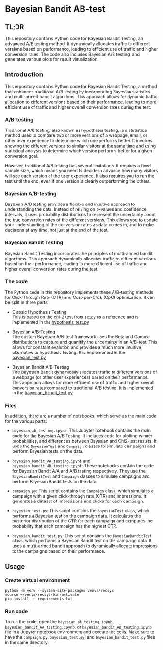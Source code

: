 # Bayesian Bandit AB-test

## TL;DR

This repository contains Python code for Bayesian Bandit Testing, an advanced A/B testing method. It dynamically allocates traffic to different versions based on performance, leading to efficient use of traffic and higher conversion rates. The code also includes Bayesian A/B testing, and generates various plots for result visualization.

## Introduction

This repository contains Python code for Bayesian Bandit Testing, a method that enhances traditional A/B testing by incorporating Bayesian statistics and multi-armed bandit algorithms. This approach allows for dynamic traffic allocation to different versions based on their performance, leading to more efficient use of traffic and higher overall conversion rates during the test.

### A/B-testing

Traditional A/B testing, also known as hypothesis testing, is a statistical method used to compare two or more versions of a webpage, email, or other user experience to determine which one performs better. It involves showing the different versions to similar visitors at the same time and using statistical analysis to determine which version performs better for a given conversion goal.

However, traditional A/B testing has several limitations. It requires a fixed sample size, which means you need to decide in advance how many visitors will see each version of the user experience. It also requires you to run the test until the end, even if one version is clearly outperforming the others.

### Bayesian A/B-testing

Bayesian A/B testing provides a flexible and intuitive approach to understanding the data. Instead of relying on p-values and confidence intervals, it uses probability distributions to represent the uncertainty about the true conversion rates of the different versions. This allows you to update your understanding of the conversion rates as data comes in, and to make decisions at any time, not just at the end of the test.

### Bayesian Bandit Testing

Bayesian Bandit Testing incorporates the principles of multi-armed bandit algorithms. This approach dynamically allocates traffic to different versions based on their performance, leading to more efficient use of traffic and higher overall conversion rates during the test.

### The code

The Python code in this repository implements these A/B-testing methods for Click Through Rate (CTR) and Cost-per-Click (CpC) optimization. It can be split in three parts

- Classic Hypothesis Testing<br>
  This is based on the chi-2 test from `scipy` as a reference and is implemented in the [hypothesis_test.py](src/utils/hypothesis_test.py)

- Bayesian A/B-Testing<br>
  The custom Bayesian A/B-test framework uses the Beta and Gamma distributions to capture and quanitify the uncertainty in an A/B-test. This allows for constant evalution and provides a much more intuitive alternative to hypothesis testing. It is implemented in the [bayesian_test.py](src/utils/bayesian_test.py)

- Bayesian Bandit A/B-Testing<br>
  The Bayesian Bandit dynamically allocates traffic to different versions of a webpage (or other user experiences) based on their performance. This approach allows for more efficient use of traffic and higher overall conversion rates compared to traditional A/B testing. It is implemented in the [bayesian_bandit_test.py](src/utils/bayesian_bandit_test.py)

### Files

In addition, there are a number of notebooks, which serve as the main code for the various parts:

- `bayesian_ab_testing.ipynb`: This Jupyter notebook contains the main code for the Bayesian A/B Testing. It includes code for plotting winner probabilities, and differences between Bayesian and Chi2-test results. It uses the `BayesianTest` and `Campaign` classes to simulate campaigns and perform Bayesian tests on the data.

- `bayesian_bandit_AA_testing.ipynb` and `bayesian_bandit_AB_testing.ipynb`: These notebooks contain the code for Bayesian Bandit A/A and A/B testing respectively. They use the `BayesianBanditTest` and `Campaign` classes to simulate campaigns and perform Bayesian Bandit tests on the data.

- `campaign.py`: This script contains the `Campaign` class, which simulates a campaign with a given click-through rate (CTR) and impressions. It generates a dataset of impressions and clicks for each campaign.

- `bayesian_test.py`: This script contains the `BayesianTest` class, which performs a Bayesian test on the campaign data. It calculates the posterior distribution of the CTR for each campaign and computes the probability that each campaign has the highest CTR.

- `bayesian_bandit_test.py`: This script contains the `BayesianBanditTest` class, which performs a Bayesian Bandit test on the campaign data. It uses a multi-armed bandit approach to dynamically allocate impressions to the campaigns based on their performance.


## Usage

### Create virtual environment
    python -m venv --system-site-packages venvs/recsys
    source ~/venvs/recsys/bin/activate
    pip install -r requirements.txt

### Run code

To run the code, open the `bayesian_ab_testing.ipynb`, `bayesian_bandit_AA_testing.ipynb`, or `bayesian_bandit_AB_testing.ipynb` file in a Jupyter notebook environment and execute the cells. Make sure to have the `campaign.py`, `bayesian_test.py`, and `bayesian_bandit_test.py` files in the same directory.


